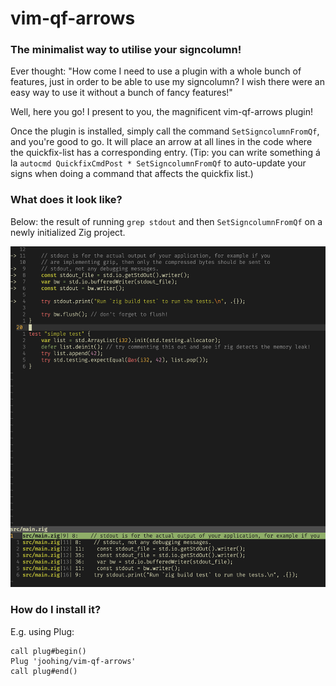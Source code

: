 # vim-qf-arrows

### The minimalist way to utilise your signcolumn!

Ever thought: "How come I need to use a plugin with a whole bunch of features, just in order to be able to use my signcolumn? I wish there were an easy way to use it without a bunch of fancy features!"

Well, here you go! I present to you, the magnificent vim-qf-arrows plugin!

Once the plugin is installed, simply call the command `SetSigncolumnFromQf`, and you're good to go. It will place an arrow at all lines in the code where the quickfix-list has a corresponding entry. (Tip: you can write something á la `autocmd QuickfixCmdPost * SetSigncolumnFromQf` to auto-update your signs when doing a command that affects the quickfix list.)

### What does it look like?

Below: the result of running `grep stdout` and then `SetSigncolumnFromQf` on a newly initialized Zig project.

![A preview of the plugin](./preview.png)

### How do I install it?

E.g. using Plug:

```
call plug#begin()
Plug 'joohing/vim-qf-arrows'
call plug#end()
```
